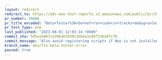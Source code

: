 ```yaml
---
layout: redirect
redirect_to: https://a8c-woo-test-reports.s3.amazonaws.com/public/pr/39486/e2e/index.html
pr_number: 39486
pr_title_encoded: "Beta+Tester%3A+Do+not+run+code+in+tracks+debug+unless+WC_ABSPATH+is+defined."
pr_test_type: e2e
last_published: "2023-08-01 12:03:14 +0000"
commit_sha: 545a14d67ca396a6393013b84a3c0df33b20fc70
commit_message: "Also avoid registering scripts if Woo is not installed."
branch_name: dev/fix-beta-tester-error
passed: true
---
```

